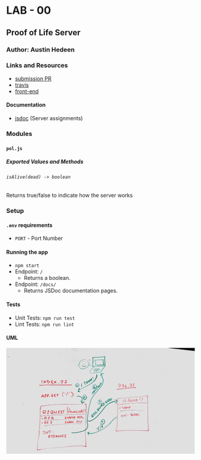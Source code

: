 # LAB - 00 

## Proof of Life Server

### Author: Austin Hedeen

### Links and Resources
* [submission PR](https://github.com/austinhedeen-401-advanced-javascript/lab-00/pull/1)
* [travis](https://travis-ci.com/austinhedeen-401-advanced-javascript/lab-00)
* [front-end](https://austinhedeen-lab-00.herokuapp.com/)

#### Documentation
* [jsdoc](https://austinhedeen-lab-00.herokuapp.com/docs/) (Server assignments)

### Modules
#### `pol.js`
##### Exported Values and Methods

###### `isAlive(dead) -> boolean`
Returns true/false to indicate how the server works

### Setup
#### `.env` requirements
* `PORT` - Port Number

#### Running the app
* `npm start`
* Endpoint: `/`
  * Returns a boolean.
* Endpoint: `/docs/`
  * Returns JSDoc documentation pages.
  
#### Tests
* Unit Tests: `npm run test`
* Lint Tests: `npm run lint`

#### UML
![UML Diagram](whiteboard.jpg)
